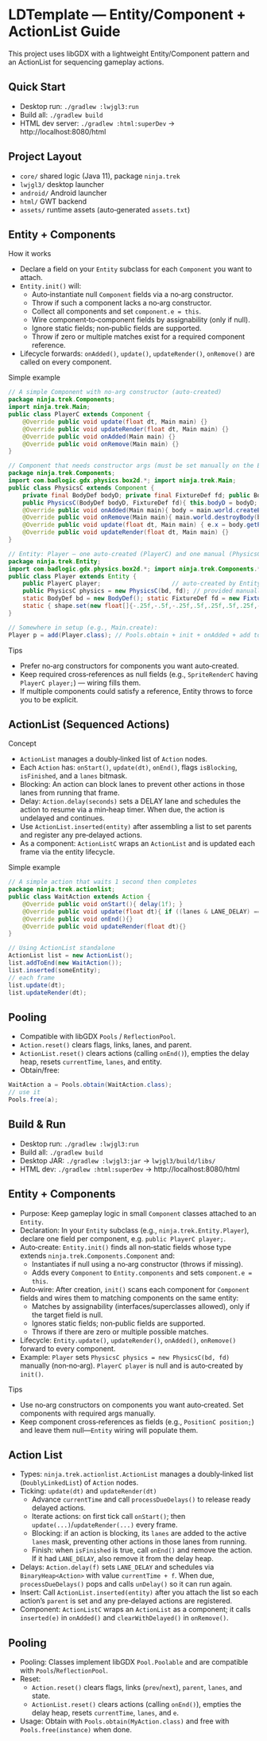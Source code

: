 LDTemplate — Entity/Component + ActionList Guide
===============================================

This project uses libGDX with a lightweight Entity/Component pattern and an ActionList for sequencing gameplay actions.

Quick Start
-----------

- Desktop run: `./gradlew :lwjgl3:run`
- Build all: `./gradlew build`
- HTML dev server: `./gradlew :html:superDev` → http://localhost:8080/html

Project Layout
--------------

- `core/` shared logic (Java 11), package `ninja.trek`
- `lwjgl3/` desktop launcher
- `android/` Android launcher
- `html/` GWT backend
- `assets/` runtime assets (auto‑generated `assets.txt`)

Entity + Components
-------------------

How it works

- Declare a field on your `Entity` subclass for each `Component` you want to attach.
- `Entity.init()` will:
  - Auto‑instantiate null `Component` fields via a no‑arg constructor.
  - Throw if such a component lacks a no‑arg constructor.
  - Collect all components and set `component.e = this`.
  - Wire component‑to‑component fields by assignability (only if null).
  - Ignore static fields; non‑public fields are supported.
  - Throw if zero or multiple matches exist for a required component reference.
- Lifecycle forwards: `onAdded()`, `update()`, `updateRender()`, `onRemove()` are called on every component.

Simple example

```java
// A simple Component with no-arg constructor (auto-created)
package ninja.trek.Components;
import ninja.trek.Main;
public class PlayerC extends Component {
    @Override public void update(float dt, Main main) {}
    @Override public void updateRender(float dt, Main main) {}
    @Override public void onAdded(Main main) {}
    @Override public void onRemove(Main main) {}
}

// Component that needs constructor args (must be set manually on the Entity)
package ninja.trek.Components;
import com.badlogic.gdx.physics.box2d.*; import ninja.trek.Main;
public class PhysicsC extends Component {
    private final BodyDef bodyD; private final FixtureDef fd; public Body body;
    public PhysicsC(BodyDef bodyD, FixtureDef fd){ this.bodyD = bodyD; this.fd = fd; }
    @Override public void onAdded(Main main){ body = main.world.createBody(bodyD); body.createFixture(fd); }
    @Override public void onRemove(Main main){ main.world.destroyBody(body); }
    @Override public void update(float dt, Main main) { e.x = body.getPosition().x; e.y = body.getPosition().y; }
    @Override public void updateRender(float dt, Main main) {}
}

// Entity: Player — one auto-created (PlayerC) and one manual (PhysicsC)
package ninja.trek.Entity;
import com.badlogic.gdx.physics.box2d.*; import ninja.trek.Components.*;
public class Player extends Entity {
    public PlayerC player;                    // auto-created by Entity.init()
    public PhysicsC physics = new PhysicsC(bd, fd); // provided manually
    static BodyDef bd = new BodyDef(); static FixtureDef fd = new FixtureDef(); static PolygonShape shape = new PolygonShape();
    static { shape.set(new float[]{-.25f,-.5f,-.25f,.5f,.25f,.5f,.25f,-.5f}); fd.shape = shape; bd.type = BodyDef.BodyType.DynamicBody; }
}

// Somewhere in setup (e.g., Main.create):
Player p = add(Player.class); // Pools.obtain + init + onAdded + add to world
```

Tips

- Prefer no‑arg constructors for components you want auto‑created.
- Keep required cross‑references as null fields (e.g., `SpriteRenderC` having `PlayerC player;`) — wiring fills them.
- If multiple components could satisfy a reference, Entity throws to force you to be explicit.

ActionList (Sequenced Actions)
------------------------------

Concept

- `ActionList` manages a doubly‑linked list of `Action` nodes.
- Each `Action` has: `onStart()`, `update(dt)`, `onEnd()`, flags `isBlocking`, `isFinished`, and a `lanes` bitmask.
- Blocking: An action can block lanes to prevent other actions in those lanes from running that frame.
- Delay: `Action.delay(seconds)` sets a DELAY lane and schedules the action to resume via a min‑heap timer. When due, the action is undelayed and continues.
- Use `ActionList.inserted(entity)` after assembling a list to set parents and register any pre‑delayed actions.
- As a component: `ActionListC` wraps an `ActionList` and is updated each frame via the entity lifecycle.

Simple example

```java
// A simple action that waits 1 second then completes
package ninja.trek.actionlist;
public class WaitAction extends Action {
    @Override public void onStart(){ delay(1f); }
    @Override public void update(float dt){ if ((lanes & LANE_DELAY) == 0) isFinished = true; }
    @Override public void onEnd(){}
    @Override public void updateRender(float dt){}
}

// Using ActionList standalone
ActionList list = new ActionList();
list.addToEnd(new WaitAction());
list.inserted(someEntity);
// each frame
list.update(dt);
list.updateRender(dt);
```

Pooling
-------

- Compatible with libGDX `Pools` / `ReflectionPool`.
- `Action.reset()` clears flags, links, lanes, and parent.
- `ActionList.reset()` clears actions (calling `onEnd()`), empties the delay heap, resets `currentTime`, `lanes`, and entity.
- Obtain/free:

```java
WaitAction a = Pools.obtain(WaitAction.class);
// use it
Pools.free(a);
```

Build & Run
-----------

- Desktop run: `./gradlew :lwjgl3:run`
- Build all: `./gradlew build`
- Desktop JAR: `./gradlew :lwjgl3:jar` → `lwjgl3/build/libs/`
- HTML dev: `./gradlew :html:superDev` → http://localhost:8080/html

## Entity + Components

- Purpose: Keep gameplay logic in small `Component` classes attached to an `Entity`.
- Declaration: In your `Entity` subclass (e.g., `ninja.trek.Entity.Player`), declare one field per component, e.g. `public PlayerC player;`.
- Auto‑create: `Entity.init()` finds all non‑static fields whose type extends `ninja.trek.Components.Component` and:
  - Instantiates if null using a no‑arg constructor (throws if missing).
  - Adds every `Component` to `Entity.components` and sets `component.e = this`.
- Auto‑wire: After creation, `init()` scans each component for `Component` fields and wires them to matching components on the same entity:
  - Matches by assignability (interfaces/superclasses allowed), only if the target field is null.
  - Ignores static fields; non‑public fields are supported.
  - Throws if there are zero or multiple possible matches.
- Lifecycle: `Entity.update()`, `updateRender()`, `onAdded()`, `onRemove()` forward to every component.
- Example: `Player` sets `PhysicsC physics = new PhysicsC(bd, fd)` manually (non‑no‑arg). `PlayerC player` is null and is auto‑created by `init()`.

Tips
- Use no‑arg constructors on components you want auto‑created. Set components with required args manually.
- Keep component cross‑references as fields (e.g., `PositionC position;`) and leave them null—`Entity` wiring will populate them.

## Action List

- Types: `ninja.trek.actionlist.ActionList` manages a doubly‑linked list (`DoublyLinkedList`) of `Action` nodes.
- Ticking: `update(dt)` and `updateRender(dt)`
  - Advance `currentTime` and call `processDueDelays()` to release ready delayed actions.
  - Iterate actions: on first tick call `onStart()`; then `update(...)`/`updateRender(...)` every frame.
  - Blocking: if an action is blocking, its `lanes` are added to the active `lanes` mask, preventing other actions in those lanes from running.
  - Finish: when `isFinished` is true, call `onEnd()` and remove the action. If it had `LANE_DELAY`, also remove it from the delay heap.
- Delays: `Action.delay(f)` sets `LANE_DELAY` and schedules via `BinaryHeap<Action>` with value `currentTime + f`. When due, `processDueDelays()` pops and calls `unDelay()` so it can run again.
- Insert: Call `ActionList.inserted(entity)` after you attach the list so each action’s `parent` is set and any pre‑delayed actions are registered.
- Component: `ActionListC` wraps an `ActionList` as a component; it calls `inserted(e)` in `onAdded()` and `clearWithDelayed()` in `onRemove()`.

## Pooling

- Pooling: Classes implement libGDX `Pool.Poolable` and are compatible with `Pools`/`ReflectionPool`.
- Reset:
  - `Action.reset()` clears flags, links (`prev`/`next`), `parent`, `lanes`, and state.
  - `ActionList.reset()` clears actions (calling `onEnd()`), empties the delay heap, resets `currentTime`, `lanes`, and `e`.
- Usage: Obtain with `Pools.obtain(MyAction.class)` and free with `Pools.free(instance)` when done.
